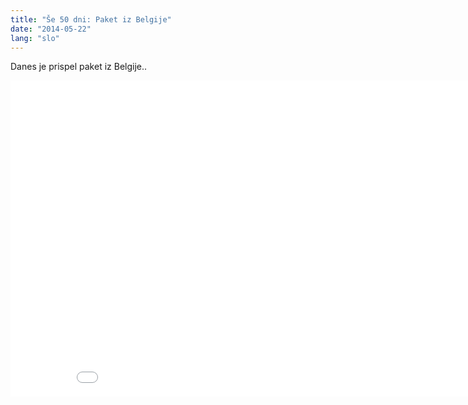 ```yaml
---
title: "Še 50 dni: Paket iz Belgije"
date: "2014-05-22"
lang: "slo"
---
```


Danes je prispel paket iz Belgije..

<iframe src="//www.youtube.com/embed/tt8PoHJOy7w" width="900" height="506" frameborder="0" allowfullscreen="allowfullscreen"></iframe>
